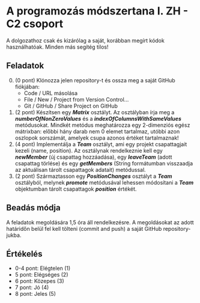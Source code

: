 # A programozás módszertana I. ZH - C2 csoport

A dolgozathoz csak és kizárólag a saját, korábban megírt kódok használhatóak. Minden más segítég tilos!

## Feladatok

0. (0 pont) Klónozza jelen repository-t és ossza meg a saját GitHub fiókjában:
    - Code / URL másolása
    - File / New / Project from Version Control...
    - Git / GitHub / Share Project on GitHub
1. (2 pont) Készítsen egy ***Matrix*** osztályt. Az osztályban írja meg a ***numberOfNonZeroValues*** és a
   ***indexOfColumnsWithSameValues*** metódusokat. Mindkét metódus meghatározza egy 2-dimenziós egész mátrixban:
   előbbi hány darab nem 0 elemet tartalmaz, utóbbi azon oszlopok sorszámát, amelyek csupa azonos értéket tartalmaznak!
2. (4 pont) Implementálja a ***Team*** osztályt, ami egy projekt csapattagjait kezeli (name, position).
   Az osztálynak rendelkeznie kell egy ***newMember*** (új csapattag hozzáadása), egy ***leaveTeam***
   (adott csapattag törlése) és egy ***getMembers*** (String formátumban visszaadja az aktuálisan tárolt
   csapattagok adatait) metódussal.
3. (2 pont) Származtasson egy ***PositionChanges*** osztályt a ***Team*** osztályból, melynek ***promote***
   metódusával lehessen módosítani a ***Team*** objektumban tárolt csapattagok ***position*** értékét.

## Beadás módja

A feladatok megoldására 1,5 óra áll rendelkezésre. A megoldásokat az adott határidőn belül fel kell tölteni
(commit and push) a saját GitHub repository-jukba.

## Értékelés

* 0-4 pont: Elégtelen (1)
* 5 pont: Elégséges (2)
* 6 pont: Közepes (3)
* 7 pont: Jó (4)
* 8 pont: Jeles (5)